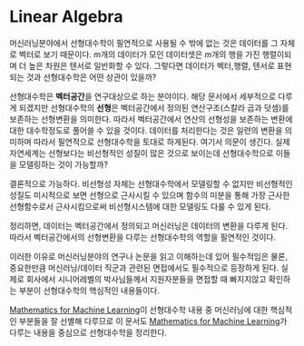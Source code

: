 # Linear Algebra

머신러닝분야에서 선형대수학이 필연적으로 사용될 수 밖에 없는 것은 데이터를 그 자체로 벡터로 보기 때문이다. $m$개의 데이터가 모인 데이터셋은 $m$개의 행을 가진 행렬이되며 더 높은 차원은 텐서로 일반화할 수 있다. 그렇다면 데이터가 벡터,행렬, 텐서로 표현되는 것과 선형대수학은 어떤 상관이 있을까?

선형대수학은 **벡터공간**을 연구대상으로 하는 분야이다. 해당 문서에서 세부적으로 다루게 되겠지만 선형대수학의 **선형**은 벡터공간에서 정의된 연산구조(스칼라 곱과 덧셈)를 보존하는 선형변환을 의미한다. 따라서 벡터공간에서 연산의 선형성을 보존하는 변환에 대한 대수학정도로 풀어쓸 수 있을 것이다. 데이터를 처리한다는 것은 일련의 변환을 의미하며 따라서 필연적으로 선형대수학을 토대로 하게된다. 여기서 의문이 생긴다. 실제 자연세계는 선형보다는 비선형적인 성질이 많은 것으로 보이는데 선형대수학으로 이들을 모델링하는 것이 가능할까?

결론적으로 가능하다. 비선형성 자체는 선형대수학에서 모델링할 수 없지만 비선형적인 성질도 미시적으로 보면 선형으로 근사시킬 수 있으며 함수의 미분을 통해 가장 근사한 선형함수로서 근사시킴으로써 비선형시스템에 대한 모델링도 다룰 수 있게 된다.

정리하면, 데이터는 벡터공간에서 정의되고 머신러닝은 데이터의 변환을 다루게 된다. 따라서 벡터공간에서의 선형변환을 다루는 선형대수학의 역할을 필연적인 것이다.

이러한 이유로 머신러닝분야의 연구나 논문을 읽고 이해하는데 있어 필수적임은 물론, 중요한만큼 머신러닝/데이터 직군과 관련된 면접에서도 필수적으로 등장하게 된다. 실제로 회사에서 시니어레벨의 박사님들께서 지원자분들을 면접할 때 빠지지않고 확인하는 부분이 선형대수학의 핵심적인 내용들이다.

[Mathematics for Machine Learning](https://mml-book.github.io/)이 선형대수학 내용 중 머신러닝에 대한 핵심적인 부분들을 잘 선별해 다루므로 이 문서도 [Mathematics for Machine Learning](https://mml-book.github.io/)가 다루는 내용을 중심으로 선형대수학을 정리한다.